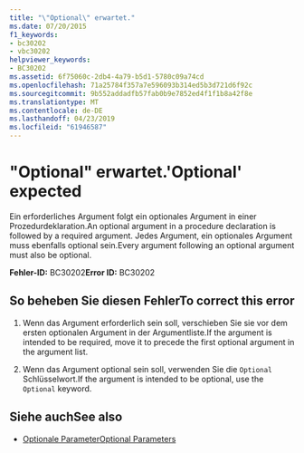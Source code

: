 ```yaml
---
title: "\"Optional\" erwartet."
ms.date: 07/20/2015
f1_keywords:
- bc30202
- vbc30202
helpviewer_keywords:
- BC30202
ms.assetid: 6f75060c-2db4-4a79-b5d1-5780c09a74cd
ms.openlocfilehash: 71a25784f357a7e596093b314ed5b3d721d6f92c
ms.sourcegitcommit: 9b552addadfb57fab0b9e7852ed4f1f1b8a42f8e
ms.translationtype: MT
ms.contentlocale: de-DE
ms.lasthandoff: 04/23/2019
ms.locfileid: "61946587"
---
```

# <a name="optional-expected"></a><span data-ttu-id="dd0db-102">"Optional" erwartet.</span><span class="sxs-lookup"><span data-stu-id="dd0db-102">'Optional' expected</span></span>
<span data-ttu-id="dd0db-103">Ein erforderliches Argument folgt ein optionales Argument in einer Prozedurdeklaration.</span><span class="sxs-lookup"><span data-stu-id="dd0db-103">An optional argument in a procedure declaration is followed by a required argument.</span></span> <span data-ttu-id="dd0db-104">Jedes Argument, ein optionales Argument muss ebenfalls optional sein.</span><span class="sxs-lookup"><span data-stu-id="dd0db-104">Every argument following an optional argument must also be optional.</span></span>  
  
 <span data-ttu-id="dd0db-105">**Fehler-ID:** BC30202</span><span class="sxs-lookup"><span data-stu-id="dd0db-105">**Error ID:** BC30202</span></span>  
  
## <a name="to-correct-this-error"></a><span data-ttu-id="dd0db-106">So beheben Sie diesen Fehler</span><span class="sxs-lookup"><span data-stu-id="dd0db-106">To correct this error</span></span>  
  
1. <span data-ttu-id="dd0db-107">Wenn das Argument erforderlich sein soll, verschieben Sie sie vor dem ersten optionalen Argument in der Argumentliste.</span><span class="sxs-lookup"><span data-stu-id="dd0db-107">If the argument is intended to be required, move it to precede the first optional argument in the argument list.</span></span>  
  
2. <span data-ttu-id="dd0db-108">Wenn das Argument optional sein soll, verwenden Sie die `Optional` Schlüsselwort.</span><span class="sxs-lookup"><span data-stu-id="dd0db-108">If the argument is intended to be optional, use the `Optional` keyword.</span></span>  
  
## <a name="see-also"></a><span data-ttu-id="dd0db-109">Siehe auch</span><span class="sxs-lookup"><span data-stu-id="dd0db-109">See also</span></span>

- [<span data-ttu-id="dd0db-110">Optionale Parameter</span><span class="sxs-lookup"><span data-stu-id="dd0db-110">Optional Parameters</span></span>](../../../visual-basic/programming-guide/language-features/procedures/optional-parameters.md)
